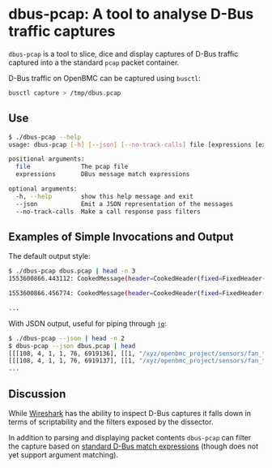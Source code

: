 # dbus-pcap: A tool to analyse D-Bus traffic captures

`dbus-pcap` is a tool to slice, dice and display captures of D-Bus traffic
captured into a the standard `pcap` packet container.

D-Bus traffic on OpenBMC can be captured using `busctl`:

```sh
busctl capture > /tmp/dbus.pcap
```

## Use

```sh
$ ./dbus-pcap --help
usage: dbus-pcap [-h] [--json] [--no-track-calls] file [expressions [expressions ...]]

positional arguments:
  file              The pcap file
  expressions       DBus message match expressions

optional arguments:
  -h, --help        show this help message and exit
  --json            Emit a JSON representation of the messages
  --no-track-calls  Make a call response pass filters
```

## Examples of Simple Invocations and Output

The default output style:

```sh
$ ./dbus-pcap dbus.pcap | head -n 3
1553600866.443112: CookedMessage(header=CookedHeader(fixed=FixedHeader(endian=108, type=4, flags=1, version=1, length=76, cookie=6919136), fields=[Field(type=<MessageFieldType.PATH: 1>, data='/xyz/openbmc_project/sensors/fan_tach/fan0_0'), Field(type=<MessageFieldType.INTERFACE: 2>, data='org.freedesktop.DBus.Properties'), Field(type=<MessageFieldType.MEMBER: 3>, data='PropertiesChanged'), Field(type=<MessageFieldType.SIGNATURE: 8>, data='sa{sv}as'), Field(type=<MessageFieldType.SENDER: 7>, data=':1.95')]), body=['xyz.openbmc_project.Sensor.Value', [['Value', 3210]], []])

1553600866.456774: CookedMessage(header=CookedHeader(fixed=FixedHeader(endian=108, type=4, flags=1, version=1, length=76, cookie=6919137), fields=[Field(type=<MessageFieldType.PATH: 1>, data='/xyz/openbmc_project/sensors/fan_tach/fan1_0'), Field(type=<MessageFieldType.INTERFACE: 2>, data='org.freedesktop.DBus.Properties'), Field(type=<MessageFieldType.MEMBER: 3>, data='PropertiesChanged'), Field(type=<MessageFieldType.SIGNATURE: 8>, data='sa{sv}as'), Field(type=<MessageFieldType.SENDER: 7>, data=':1.95')]), body=['xyz.openbmc_project.Sensor.Value', [['Value', 3081]], []])

...
```

With JSON output, useful for piping through
[`jq`](https://stedolan.github.io/jq/):

```sh
$ ./dbus-pcap --json | head -n 2
$ dbus-pcap --json dbus.pcap | head
[[[108, 4, 1, 1, 76, 6919136], [[1, "/xyz/openbmc_project/sensors/fan_tach/fan0_0"], [2, "org.freedesktop.DBus.Properties"], [3, "PropertiesChanged"], [8, "sa{sv}as"], [7, ":1.95"]]], ["xyz.openbmc_project.Sensor.Value", [["Value", 3210]], []]]
[[[108, 4, 1, 1, 76, 6919137], [[1, "/xyz/openbmc_project/sensors/fan_tach/fan1_0"], [2, "org.freedesktop.DBus.Properties"], [3, "PropertiesChanged"], [8, "sa{sv}as"], [7, ":1.95"]]], ["xyz.openbmc_project.Sensor.Value", [["Value", 3081]], []]]
...
```

## Discussion

While [Wireshark](https://www.wireshark.org/) has the ability to inspect D-Bus
captures it falls down in terms of scriptability and the filters exposed by the
dissector.

In addition to parsing and displaying packet contents `dbus-pcap` can filter the
capture based on
[standard D-Bus match expressions](https://dbus.freedesktop.org/doc/dbus-specification.html#message-bus-routing-match-rules)
(though does not yet support argument matching).
